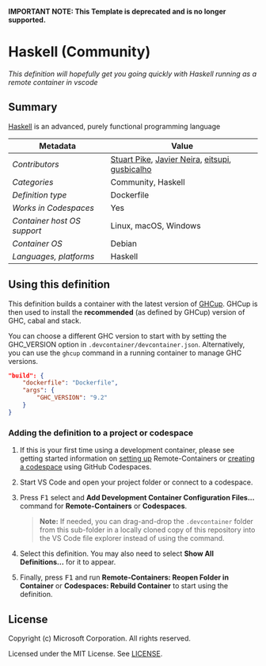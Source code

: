 **IMPORTANT NOTE: This Template is deprecated and is no longer supported.**

# Haskell (Community)

_This definition will hopefully get you going quickly with Haskell running as a remote container in vscode_

## Summary

[Haskell](https://www.haskell.org/) is an advanced, purely functional programming language


| Metadata                    | Value                                                                        |
|---------------------------- | -----------------------------------------------------------------------------|
| *Contributors*              | [Stuart Pike](https://github.com/stuartpike), [Javier Neira](https://github.com/jneira), [eitsupi](https://github.com/eitsupi), [gusbicalho](https://github.com/gusbicalho) |
| *Categories*                | Community, Haskell |
| *Definition type*           | Dockerfile |
| *Works in Codespaces*       | Yes |
| *Container host OS support* | Linux, macOS, Windows |
| *Container OS*              | Debian |
| *Languages, platforms*      | Haskell |


## Using this definition

This definition builds a container with the latest version of [GHCup](https://www.haskell.org/ghcup/). GHCup is then used to install the **recommended** (as defined by GHCup) version of GHC, cabal and stack.

You can choose a different GHC version to start with by setting the GHC_VERSION option in `.devcontainer/devcontainer.json`. Alternatively, you can use the `ghcup` command in a running container to manage GHC versions.

```json
"build": {
    "dockerfile": "Dockerfile",
    "args": {
        "GHC_VERSION": "9.2"
    }
}
```

### Adding the definition to a project or codespace

1. If this is your first time using a development container, please see getting started information on [setting up](https://aka.ms/vscode-remote/containers/getting-started) Remote-Containers or [creating a codespace](https://aka.ms/ghcs-open-codespace) using GitHub Codespaces.

2. Start VS Code and open your project folder or connect to a codespace.

3. Press <kbd>F1</kbd> select and **Add Development Container Configuration Files...** command for **Remote-Containers** or **Codespaces**.

   > **Note:** If needed, you can drag-and-drop the `.devcontainer` folder from this sub-folder in a locally cloned copy of this repository into the VS Code file explorer instead of using the command.

4. Select this definition. You may also need to select **Show All Definitions...** for it to appear.

5. Finally, press <kbd>F1</kbd> and run **Remote-Containers: Reopen Folder in Container** or **Codespaces: Rebuild Container** to start using the definition.


## License

Copyright (c) Microsoft Corporation. All rights reserved.

Licensed under the MIT License. See [LICENSE](https://github.com/Microsoft/vscode-dev-containers/blob/main/LICENSE).
